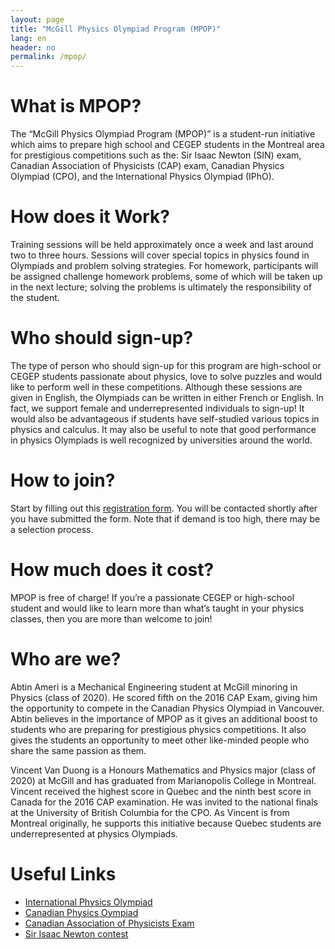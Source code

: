 ```yaml
---
layout: page
title: "McGill Physics Olympiad Program (MPOP)"
lang: en
header: no
permalink: /mpop/
---
```


# What is MPOP?
The “McGill Physics Olympiad Program (MPOP)” is a student-run initiative which aims to prepare high school and CEGEP students in the Montreal area for prestigious competitions such as the: Sir Isaac Newton (SIN) exam, Canadian Association of Physicists (CAP) exam, Canadian Physics Olympiad (CPO), and the International Physics Olympiad (IPhO).
# How does it Work?
Training sessions will be held approximately once a week and last around two to three hours. Sessions will cover special topics in physics found in Olympiads and problem solving strategies. For homework, participants will be assigned challenge homework problems, some of which will be taken up in the next lecture; solving the problems is ultimately the responsibility of the student.
# Who should sign-up?
The type of person who should sign-up for this program are high-school or CEGEP students passionate about physics, love to solve puzzles and would like to perform well in these competitions.  Although these sessions are given in English, the Olympiads can be written in either French or English.  In fact, we support female and underrepresented individuals to sign-up!
It would also be advantageous if students have self-studied various topics in physics and calculus.   It may also be useful to note that good performance in physics Olympiads is well recognized by universities around the world.
# How to join?
Start by filling out this [registration form](https://goo.gl/forms/ESjLoWbYVNMlABM12).  You will be contacted shortly after you have submitted the form.  Note that if demand is too high, there may be a selection process.
# How much does it cost?
MPOP is free of charge! If you’re a passionate CEGEP or high-school student and would like to learn more than what’s taught in your physics classes, then you are more than welcome to join!
# Who are we?
Abtin Ameri is a Mechanical Engineering student at McGill minoring in Physics (class of 2020). He scored fifth on the 2016 CAP Exam, giving him the opportunity to compete in the Canadian Physics Olympiad in Vancouver. Abtin believes in the importance of MPOP as it gives an additional boost to students who are preparing for prestigious physics competitions. It also gives the students an opportunity to meet other like-minded people who share the same passion as them.

Vincent Van Duong is a Honours Mathematics and Physics major (class of 2020) at McGill and has graduated from Marianopolis College in Montreal.  Vincent received the highest score in Quebec and the ninth best score in Canada for the 2016 CAP examination.  He was invited to the national finals at the University of British Columbia for the CPO.  As Vincent is from Montreal originally, he supports this initiative because Quebec students are underrepresented at physics Olympiads.
# Useful Links
- [International Physics Olympiad](http://ipho.org/)
- [Canadian Physics Oympiad](http://cpo.phas.ubc.ca/)
- [Canadian Association of Physicists Exam](http://outreach.phas.ubc.ca/exams-and-competitions/cap-high-school-prize-exam/)
- [Sir Isaac Newton contest](https://uwaterloo.ca/sir-isaac-newton-exam/)

